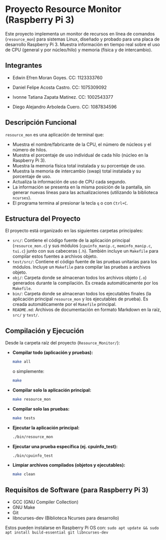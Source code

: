 # Proyecto Resource Monitor (Raspberry Pi 3)

Este proyecto implementa un monitor de recursos en línea de comandos (`resource_mon`) para sistemas Linux, diseñado y probado para una placa de desarrollo Raspberry Pi 3. Muestra información en tiempo real sobre el uso de CPU (general y por núcleo/hilo) y memoria (física y de intercambio).

## Integrantes
* Edwin Efren Moran Goyes.
  CC: 1123333760

* Daniel Felipe Acosta Castro.
  CC: 1075309092

* Ivonne Tatiana Zapata Matínez.
  CC: 1002543377

* Diego Alejandro Arboleda Cuero.
  CC: 1087834596

## Descripción Funcional

`resource_mon` es una aplicación de terminal que:

* Muestra el nombre/fabricante de la CPU, el número de núcleos y el número de hilos.
* Muestra el porcentaje de uso individual de cada hilo (núcleo en la Raspberry Pi 3).
* Muestra la memoria física total instalada y su porcentaje de uso.
* Muestra la memoria de intercambio (swap) total instalada y su porcentaje de uso.
* Actualiza la información de uso de CPU cada segundo.
* La información se presenta en la misma posición de la pantalla, sin generar nuevas líneas para las actualizaciones (utilizando la biblioteca `ncurses`).
* El programa termina al presionar la tecla `q` o con `Ctrl+C`.

## Estructura del Proyecto

El proyecto está organizado en las siguientes carpetas principales:

* `src/`: Contiene el código fuente de la aplicación principal (`resource_mon.c`) y sus módulos (`cpuinfo_manip.c`, `meminfo_manip.c`, `tui.c`) junto con sus cabeceras (`.h`). También incluye un `Makefile` para compilar estos fuentes a archivos objeto.
* `test/src/`: Contiene el código fuente de las pruebas unitarias para los módulos. Incluye un `Makefile` para compilar las pruebas a archivos objeto.
* `obj/`: Carpeta donde se almacenan todos los archivos objeto (`.o`) generados durante la compilación. Es creada automáticamente por los `Makefile`.
* `bin/`: Carpeta donde se almacenan todos los ejecutables finales (la aplicación principal `resource_mon` y los ejecutables de prueba). Es creada automáticamente por el `Makefile` principal.
* `README.md`: Archivos de documentación en formato Markdown en la raíz, `src/` y `test/`.

## Compilación y Ejecución

Desde la carpeta raíz del proyecto (`Resource_Monitor/`):

* **Compilar todo (aplicación y pruebas):**
    ```bash
    make all
    ```
    o simplemente:
    ```bash
    make
    ```
* **Compilar solo la aplicación principal:**
    ```bash
    make resource_mon
    ```
* **Compilar solo las pruebas:**
    ```bash
    make tests
    ```
* **Ejecutar la aplicación principal:**
    ```bash
    ./bin/resource_mon
    ```
* **Ejecutar una prueba específica (ej. cpuinfo_test):**
    ```bash
    ./bin/cpuinfo_test
    ```
* **Limpiar archivos compilados (objetos y ejecutables):**
    ```bash
    make clean
    ```

## Requisitos de Software (para Raspberry Pi 3)

* GCC (GNU Compiler Collection)
* GNU Make
* Git
* libncurses-dev (Biblioteca Ncurses para desarrollo)

Estos pueden instalarse en Raspberry Pi OS con:
`sudo apt update && sudo apt install build-essential git libncurses-dev`
